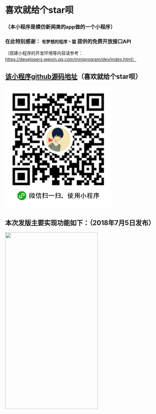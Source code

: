 # 喜欢就给个star呗
### （本小程序是模仿新闻类的app做的一个小程序）
### 在此特别感谢：  `有梦想的程序丶猿`   提供的免费开放接口API  

 （搭建小程序的开发环境等内容请参考：https://developers.weixin.qq.com/miniprogram/dev/index.html）
## [该小程序github源码地址](https://github.com/hytcyjb/yjboStudyWechat)（喜欢就给个star呗）
 ![这里写图片描述](https://github.com/hytcyjb/111/blob/master/shotscreen/icon.jpg?raw=true)
 
## 本次发版主要实现功能如下：（2018年7月5日发布）
<p><img src="https://github.com/hytcyjb/111/blob/master/shotscreen/v0_0_328.gif?raw=true" width="300" height="570"></p>
 

